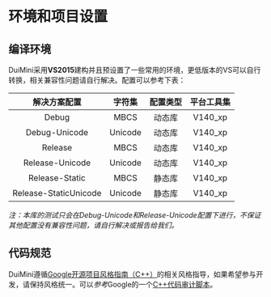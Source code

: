# 环境和项目设置
## 编译环境
DuiMini采用**VS2015**建构并且预设置了一些常用的环境，更低版本的VS可以自行转换，相关兼容性问题请自行解决。配置可以参考下表：

| 解决方案配置           | 字符集   | 配置类型 | 平台工具集 |
| :-------------------: | :-----: | :----: | :----: |
| Debug                 | MBCS    | 动态库 | V140_xp |
| Debug-Unicode         | Unicode | 动态库 | V140_xp |
| Release               | MBCS    | 动态库 | V140_xp |
| Release-Unicode       | Unicode | 动态库 | V140_xp |
| Release-Static        | MBCS    | 静态库 | V140_xp |
| Release-StaticUnicode | Unicode | 静态库 | V140_xp |

*注：本库的测试只会在Debug-Unicode和Release-Unicode配置下进行，不保证其他配置没有兼容性问题，请自行解决或报告给我们。*
## 代码规范
DuiMini遵循[Google开源项目风格指南（C++）][1]的相关风格指导，如果希望参与开发，请保持风格统一。可以*参考*Google的一个[C++代码审计脚本][2]。

[1]: http://zh-google-styleguide.readthedocs.io/en/latest/google-cpp-styleguide/contents/
[2]: https://github.com/google/styleguide/blob/gh-pages/cpplint/cpplint.py
